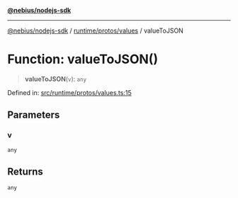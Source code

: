 [**@nebius/nodejs-sdk**](../../../../README.md)

---

[@nebius/nodejs-sdk](../../../../README.md) / [runtime/protos/values](../README.md) / valueToJSON

# Function: valueToJSON()

> **valueToJSON**(`v`): `any`

Defined in: [src/runtime/protos/values.ts:15](https://github.com/nebius/nodejs-sdk/blob/a37d220b2851e3bf0d396cb03828d544f584df45/src/runtime/protos/values.ts#L15)

## Parameters

### v

`any`

## Returns

`any`
